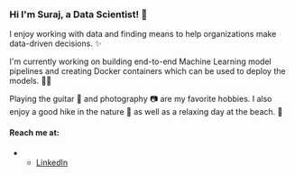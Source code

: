 ### Hi I'm Suraj, a Data Scientist! 👋

I enjoy working with data and finding means to help organizations make data-driven decisions. ✨

I'm currently working on building end-to-end Machine Learning model pipelines and creating Docker containers which can be used to deploy the models. 👨‍💻

Playing the guitar 🎸 and photography 📷 are my favorite hobbies. I also enjoy a good hike in the nature 🌄 as well as a relaxing day at the beach. 🌊


#### Reach me at:

- - <a href="https://www.linkedin.com/in/surajsajjan///">LinkedIn</a>
